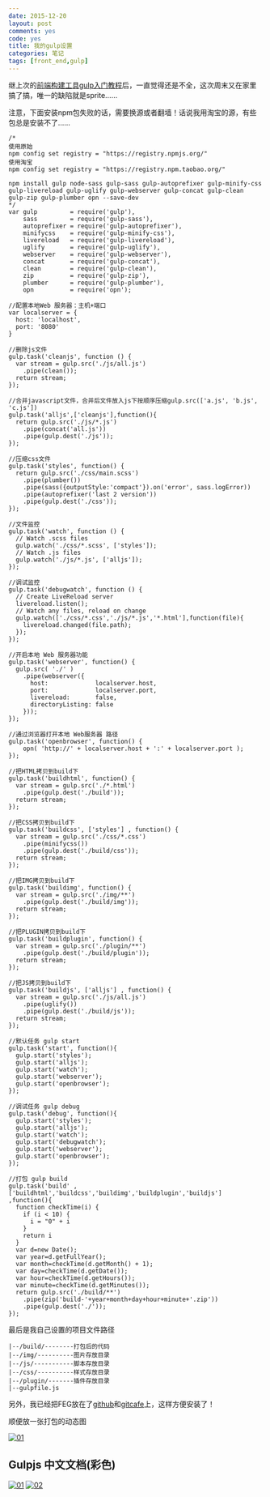 ```yaml
---
date: 2015-12-20
layout: post
comments: yes
code: yes
title: 我的gulp设置
categories: 笔记
tags: [front_end,gulp]
---
```


继上次的[前端构建工具gulp入门教程](/2015-04-21/hello-gulp.html)后，一直觉得还是不全，这次周末又在家里搞了搞，唯一的缺陷就是sprite……

注意，下面安装npm包失败的话，需要换源或者翻墙！话说我用淘宝的源，有些包总是安装不了……

    /*
    使用原始
    npm config set registry = "https://registry.npmjs.org/"
    使用淘宝
    npm config set registry = "https://registry.npm.taobao.org/"

    npm install gulp node-sass gulp-sass gulp-autoprefixer gulp-minify-css gulp-livereload gulp-uglify gulp-webserver gulp-concat gulp-clean gulp-zip gulp-plumber opn --save-dev
    */
    var gulp         = require('gulp'),
        sass         = require('gulp-sass'),
        autoprefixer = require('gulp-autoprefixer'),
        minifycss    = require('gulp-minify-css'),
        livereload   = require('gulp-livereload'),
        uglify       = require('gulp-uglify'),
        webserver    = require('gulp-webserver'),
        concat       = require('gulp-concat'),
        clean        = require('gulp-clean'),
        zip          = require('gulp-zip'),
        plumber      = require('gulp-plumber'),
        opn          = require('opn');

    //配置本地Web 服务器：主机+端口
    var localserver = {
      host: 'localhost',
      port: '8080'
    }

    //删除js文件
    gulp.task('cleanjs', function () {
      var stream = gulp.src('./js/all.js')
        .pipe(clean());
      return stream;
    });

    //合并javascript文件，合并后文件放入js下按顺序压缩gulp.src(['a.js', 'b.js', 'c.js'])
    gulp.task('alljs',['cleanjs'],function(){
      return gulp.src('./js/*.js')
        .pipe(concat('all.js'))
        .pipe(gulp.dest('./js'));
    });

    //压缩css文件
    gulp.task('styles', function() {
      return gulp.src('./css/main.scss')
        .pipe(plumber())
        .pipe(sass({outputStyle:'compact'}).on('error', sass.logError))
        .pipe(autoprefixer('last 2 version'))
        .pipe(gulp.dest('./css'));
    });

    //文件监控
    gulp.task('watch', function () {
      // Watch .scss files
      gulp.watch('./css/*.scss', ['styles']);
      // Watch .js files
      gulp.watch('./js/*.js', ['alljs']);
    });

    //调试监控
    gulp.task('debugwatch', function () {
      // Create LiveReload server
      livereload.listen();
      // Watch any files, reload on change
      gulp.watch(['./css/*.css','./js/*.js','*.html'],function(file){
        livereload.changed(file.path);
      });
    });

    //开启本地 Web 服务器功能
    gulp.task('webserver', function() {
      gulp.src( './' )
        .pipe(webserver({
          host:             localserver.host,
          port:             localserver.port,
          livereload:       false,
          directoryListing: false
        }));
    });

    //通过浏览器打开本地 Web服务器 路径
    gulp.task('openbrowser', function() {
        opn( 'http://' + localserver.host + ':' + localserver.port );
    });

    //把HTML拷贝到build下 
    gulp.task('buildhtml', function() {
      var stream = gulp.src('./*.html')
        .pipe(gulp.dest('./build'));
      return stream;
    });

    //把CSS拷贝到build下
    gulp.task('buildcss', ['styles'] , function() {
      var stream = gulp.src('./css/*.css')
        .pipe(minifycss())
        .pipe(gulp.dest('./build/css'));
      return stream;
    });

    //把IMG拷贝到build下
    gulp.task('buildimg', function() {
      var stream = gulp.src('./img/**')
        .pipe(gulp.dest('./build/img'));
      return stream;
    });

    //把PLUGIN拷贝到build下
    gulp.task('buildplugin', function() {
      var stream = gulp.src('./plugin/**')
        .pipe(gulp.dest('./build/plugin'));
      return stream;
    });

    //把JS拷贝到build下
    gulp.task('buildjs', ['alljs'] , function() {
      var stream = gulp.src('./js/all.js')
        .pipe(uglify())
        .pipe(gulp.dest('./build/js'));
      return stream;
    });

    //默认任务 gulp start
    gulp.task('start', function(){
      gulp.start('styles');
      gulp.start('alljs');
      gulp.start('watch');
      gulp.start('webserver');
      gulp.start('openbrowser');
    });

    //调试任务 gulp debug
    gulp.task('debug', function(){
      gulp.start('styles');
      gulp.start('alljs');
      gulp.start('watch');
      gulp.start('debugwatch');
      gulp.start('webserver');
      gulp.start('openbrowser');
    });

    //打包 gulp build
    gulp.task('build' ,['buildhtml','buildcss','buildimg','buildplugin','buildjs'] ,function(){
      function checkTime(i) {
        if (i < 10) {
          i = "0" + i
        }
        return i
      }
      var d=new Date();
      var year=d.getFullYear();
      var month=checkTime(d.getMonth() + 1);
      var day=checkTime(d.getDate());
      var hour=checkTime(d.getHours());
      var minute=checkTime(d.getMinutes());
      return gulp.src('./build/**')
        .pipe(zip('build-'+year+month+day+hour+minute+'.zip'))
        .pipe(gulp.dest('./'));
    });

最后是我自己设置的项目文件路径

    |--/build/--------打包后的代码
    |--/img/----------图片存放目录
    |--/js/-----------脚本存放目录
    |--/css/----------样式存放目录
    |--/plugin/-------插件存放目录
    |--gulpfile.js

另外，我已经把FEG放在了[github](https://github.com/wangdaodao/feg)和[gitcafe](https://gitcafe.com/wangdaodao/feg)上，这样方便安装了！

顺便放一张打包的动态图

[![01](/uploads/2015/12/feg.gif)](/uploads/2015/12/feg.gif)

## Gulpjs 中文文档(彩色)

[![01](/uploads/2015/04/Gulpjs01.jpg)](/uploads/2015/04/Gulpjs01.jpg)
[![02](/uploads/2015/04/Gulpjs02.jpg)](/uploads/2015/04/Gulpjs02.jpg)